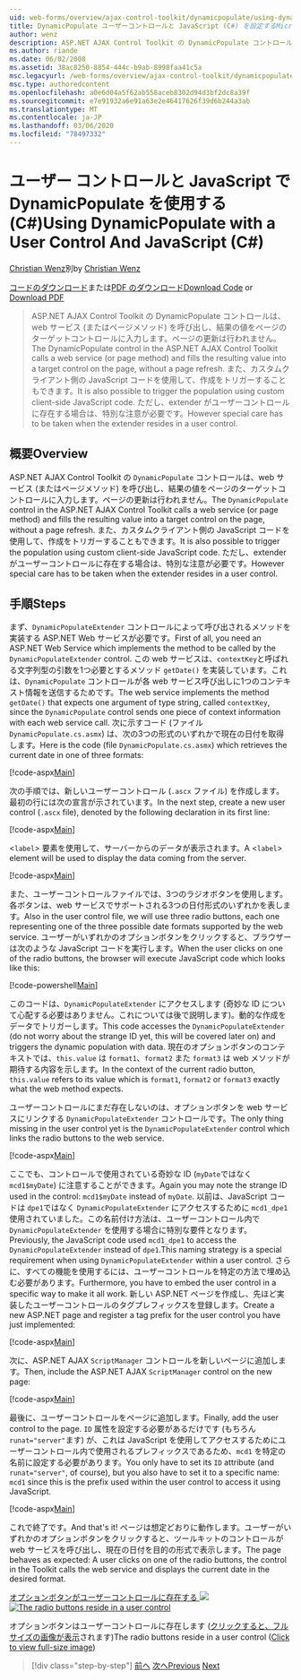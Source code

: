 ```yaml
---
uid: web-forms/overview/ajax-control-toolkit/dynamicpopulate/using-dynamicpopulate-with-a-user-control-and-javascript-cs
title: DynamicPopulate ユーザーコントロールと JavaScript (C#) を設定するMicrosoft Docs
author: wenz
description: ASP.NET AJAX Control Toolkit の DynamicPopulate コントロールは、web サービス (またはページメソッド) を呼び出し、結果の値を t... のターゲットコントロールに入力します。
ms.author: riande
ms.date: 06/02/2008
ms.assetid: 38ac8250-8854-444c-b9ab-8998faa41c5a
msc.legacyurl: /web-forms/overview/ajax-control-toolkit/dynamicpopulate/using-dynamicpopulate-with-a-user-control-and-javascript-cs
msc.type: authoredcontent
ms.openlocfilehash: a0e6d04a5f62ab558aceb8302d94d3bf2dc8a39f
ms.sourcegitcommit: e7e91932a6e91a63e2e46417626f39d6b244a3ab
ms.translationtype: MT
ms.contentlocale: ja-JP
ms.lasthandoff: 03/06/2020
ms.locfileid: "78497332"
---
```

# <a name="using-dynamicpopulate-with-a-user-control-and-javascript-c"></a><span data-ttu-id="61e65-103">ユーザー コントロールと JavaScript で DynamicPopulate を使用する (C#)</span><span class="sxs-lookup"><span data-stu-id="61e65-103">Using DynamicPopulate with a User Control And JavaScript (C#)</span></span>

<span data-ttu-id="61e65-104">[Christian Wenz](https://github.com/wenz)別</span><span class="sxs-lookup"><span data-stu-id="61e65-104">by [Christian Wenz](https://github.com/wenz)</span></span>

<span data-ttu-id="61e65-105">[コードのダウンロード](https://download.microsoft.com/download/d/8/f/d8f2f6f9-1b7c-46ad-9252-e1fc81bdea3e/dynamicpopulate2.cs.zip)または[PDF のダウンロード](https://download.microsoft.com/download/b/6/a/b6ae89ee-df69-4c87-9bfb-ad1eb2b23373/dynamicpopulate2CS.pdf)</span><span class="sxs-lookup"><span data-stu-id="61e65-105">[Download Code](https://download.microsoft.com/download/d/8/f/d8f2f6f9-1b7c-46ad-9252-e1fc81bdea3e/dynamicpopulate2.cs.zip) or [Download PDF](https://download.microsoft.com/download/b/6/a/b6ae89ee-df69-4c87-9bfb-ad1eb2b23373/dynamicpopulate2CS.pdf)</span></span>

> <span data-ttu-id="61e65-106">ASP.NET AJAX Control Toolkit の DynamicPopulate コントロールは、web サービス (またはページメソッド) を呼び出し、結果の値をページのターゲットコントロールに入力します。ページの更新は行われません。</span><span class="sxs-lookup"><span data-stu-id="61e65-106">The DynamicPopulate control in the ASP.NET AJAX Control Toolkit calls a web service (or page method) and fills the resulting value into a target control on the page, without a page refresh.</span></span> <span data-ttu-id="61e65-107">また、カスタムクライアント側の JavaScript コードを使用して、作成をトリガーすることもできます。</span><span class="sxs-lookup"><span data-stu-id="61e65-107">It is also possible to trigger the population using custom client-side JavaScript code.</span></span> <span data-ttu-id="61e65-108">ただし、extender がユーザーコントロールに存在する場合は、特別な注意が必要です。</span><span class="sxs-lookup"><span data-stu-id="61e65-108">However special care has to be taken when the extender resides in a user control.</span></span>

## <a name="overview"></a><span data-ttu-id="61e65-109">概要</span><span class="sxs-lookup"><span data-stu-id="61e65-109">Overview</span></span>

<span data-ttu-id="61e65-110">ASP.NET AJAX Control Toolkit の `DynamicPopulate` コントロールは、web サービス (またはページメソッド) を呼び出し、結果の値をページのターゲットコントロールに入力します。ページの更新は行われません。</span><span class="sxs-lookup"><span data-stu-id="61e65-110">The `DynamicPopulate` control in the ASP.NET AJAX Control Toolkit calls a web service (or page method) and fills the resulting value into a target control on the page, without a page refresh.</span></span> <span data-ttu-id="61e65-111">また、カスタムクライアント側の JavaScript コードを使用して、作成をトリガーすることもできます。</span><span class="sxs-lookup"><span data-stu-id="61e65-111">It is also possible to trigger the population using custom client-side JavaScript code.</span></span> <span data-ttu-id="61e65-112">ただし、extender がユーザーコントロールに存在する場合は、特別な注意が必要です。</span><span class="sxs-lookup"><span data-stu-id="61e65-112">However special care has to be taken when the extender resides in a user control.</span></span>

## <a name="steps"></a><span data-ttu-id="61e65-113">手順</span><span class="sxs-lookup"><span data-stu-id="61e65-113">Steps</span></span>

<span data-ttu-id="61e65-114">まず、`DynamicPopulateExtender` コントロールによって呼び出されるメソッドを実装する ASP.NET Web サービスが必要です。</span><span class="sxs-lookup"><span data-stu-id="61e65-114">First of all, you need an ASP.NET Web Service which implements the method to be called by the `DynamicPopulateExtender` control.</span></span> <span data-ttu-id="61e65-115">この web サービスは、`contextKey`と呼ばれる文字列型の引数を1つ必要とするメソッド `getDate()` を実装しています。これは、`DynamicPopulate` コントロールが各 web サービス呼び出しに1つのコンテキスト情報を送信するためです。</span><span class="sxs-lookup"><span data-stu-id="61e65-115">The web service implements the method `getDate()` that expects one argument of type string, called `contextKey`, since the `DynamicPopulate` control sends one piece of context information with each web service call.</span></span> <span data-ttu-id="61e65-116">次に示すコード (ファイル `DynamicPopulate.cs.asmx`) は、次の3つの形式のいずれかで現在の日付を取得します。</span><span class="sxs-lookup"><span data-stu-id="61e65-116">Here is the code (file `DynamicPopulate.cs.asmx`) which retrieves the current date in one of three formats:</span></span>

[!code-aspx[Main](using-dynamicpopulate-with-a-user-control-and-javascript-cs/samples/sample1.aspx)]

<span data-ttu-id="61e65-117">次の手順では、新しいユーザーコントロール (`.ascx` ファイル) を作成します。最初の行には次の宣言が示されています。</span><span class="sxs-lookup"><span data-stu-id="61e65-117">In the next step, create a new user control (`.ascx` file), denoted by the following declaration in its first line:</span></span>

[!code-aspx[Main](using-dynamicpopulate-with-a-user-control-and-javascript-cs/samples/sample2.aspx)]

<span data-ttu-id="61e65-118">&lt;`label`&gt; 要素を使用して、サーバーからのデータが表示されます。</span><span class="sxs-lookup"><span data-stu-id="61e65-118">A &lt;`label`&gt; element will be used to display the data coming from the server.</span></span>

[!code-aspx[Main](using-dynamicpopulate-with-a-user-control-and-javascript-cs/samples/sample3.aspx)]

<span data-ttu-id="61e65-119">また、ユーザーコントロールファイルでは、3つのラジオボタンを使用します。各ボタンは、web サービスでサポートされる3つの日付形式のいずれかを表します。</span><span class="sxs-lookup"><span data-stu-id="61e65-119">Also in the user control file, we will use three radio buttons, each one representing one of the three possible date formats supported by the web service.</span></span> <span data-ttu-id="61e65-120">ユーザーがいずれかのオプションボタンをクリックすると、ブラウザーは次のような JavaScript コードを実行します。</span><span class="sxs-lookup"><span data-stu-id="61e65-120">When the user clicks on one of the radio buttons, the browser will execute JavaScript code which looks like this:</span></span>

[!code-powershell[Main](using-dynamicpopulate-with-a-user-control-and-javascript-cs/samples/sample4.ps1)]

<span data-ttu-id="61e65-121">このコードは、`DynamicPopulateExtender` にアクセスします (奇妙な ID について心配する必要はありません。これについては後で説明します)。動的な作成をデータでトリガーします。</span><span class="sxs-lookup"><span data-stu-id="61e65-121">This code accesses the `DynamicPopulateExtender` (do not worry about the strange ID yet, this will be covered later on) and triggers the dynamic population with data.</span></span> <span data-ttu-id="61e65-122">現在のオプションボタンのコンテキストでは、`this.value` は `format1`、`format2` また `format3` は web メソッドが期待する内容を示します。</span><span class="sxs-lookup"><span data-stu-id="61e65-122">In the context of the current radio button, `this.value` refers to its value which is `format1`, `format2` or `format3` exactly what the web method expects.</span></span>

<span data-ttu-id="61e65-123">ユーザーコントロールにまだ存在しないのは、オプションボタンを web サービスにリンクする `DynamicPopulateExtender` コントロールです。</span><span class="sxs-lookup"><span data-stu-id="61e65-123">The only thing missing in the user control yet is the `DynamicPopulateExtender` control which links the radio buttons to the web service.</span></span>

[!code-aspx[Main](using-dynamicpopulate-with-a-user-control-and-javascript-cs/samples/sample5.aspx)]

<span data-ttu-id="61e65-124">ここでも、コントロールで使用されている奇妙な ID (`myDate`ではなく `mcd1$myDate`) に注意することができます。</span><span class="sxs-lookup"><span data-stu-id="61e65-124">Again you may note the strange ID used in the control: `mcd1$myDate` instead of `myDate`.</span></span> <span data-ttu-id="61e65-125">以前は、JavaScript コードは `dpe1`ではなく `DynamicPopulateExtender` にアクセスするために `mcd1_dpe1` 使用されていました。この名前付け方法は、ユーザーコントロール内で `DynamicPopulateExtender` を使用する場合に特別な要件となります。</span><span class="sxs-lookup"><span data-stu-id="61e65-125">Previously, the JavaScript code used `mcd1_dpe1` to access the `DynamicPopulateExtender` instead of `dpe1`.This naming strategy is a special requirement when using `DynamicPopulateExtender` within a user control.</span></span> <span data-ttu-id="61e65-126">さらに、すべての機能を使用するには、ユーザーコントロールを特定の方法で埋め込む必要があります。</span><span class="sxs-lookup"><span data-stu-id="61e65-126">Furthermore, you have to embed the user control in a specific way to make it all work.</span></span> <span data-ttu-id="61e65-127">新しい ASP.NET ページを作成し、先ほど実装したユーザーコントロールのタグプレフィックスを登録します。</span><span class="sxs-lookup"><span data-stu-id="61e65-127">Create a new ASP.NET page and register a tag prefix for the user control you have just implemented:</span></span>

[!code-aspx[Main](using-dynamicpopulate-with-a-user-control-and-javascript-cs/samples/sample6.aspx)]

<span data-ttu-id="61e65-128">次に、ASP.NET AJAX `ScriptManager` コントロールを新しいページに追加します。</span><span class="sxs-lookup"><span data-stu-id="61e65-128">Then, include the ASP.NET AJAX `ScriptManager` control on the new page:</span></span>

[!code-aspx[Main](using-dynamicpopulate-with-a-user-control-and-javascript-cs/samples/sample7.aspx)]

<span data-ttu-id="61e65-129">最後に、ユーザーコントロールをページに追加します。</span><span class="sxs-lookup"><span data-stu-id="61e65-129">Finally, add the user control to the page.</span></span> <span data-ttu-id="61e65-130">`ID` 属性を設定する必要があるだけです (もちろん `runat="server"`ます) が、これは JavaScript を使用してアクセスするためにユーザーコントロール内で使用されるプレフィックスであるため、`mcd1` を特定の名前に設定する必要があります。</span><span class="sxs-lookup"><span data-stu-id="61e65-130">You only have to set its `ID` attribute (and `runat="server"`, of course), but you also have to set it to a specific name: `mcd1` since this is the prefix used within the user control to access it using JavaScript.</span></span>

[!code-aspx[Main](using-dynamicpopulate-with-a-user-control-and-javascript-cs/samples/sample8.aspx)]

<span data-ttu-id="61e65-131">これで終了です。</span><span class="sxs-lookup"><span data-stu-id="61e65-131">And that's it!</span></span> <span data-ttu-id="61e65-132">ページは想定どおりに動作します。ユーザーがいずれかのオプションボタンをクリックすると、ツールキットのコントロールが web サービスを呼び出し、現在の日付を目的の形式で表示します。</span><span class="sxs-lookup"><span data-stu-id="61e65-132">The page behaves as expected: A user clicks on one of the radio buttons, the control in the Toolkit calls the web service and displays the current date in the desired format.</span></span>

<span data-ttu-id="61e65-133">[オプションボタンがユーザーコントロールに存在する ![](using-dynamicpopulate-with-a-user-control-and-javascript-cs/_static/image2.png)](using-dynamicpopulate-with-a-user-control-and-javascript-cs/_static/image1.png)</span><span class="sxs-lookup"><span data-stu-id="61e65-133">[![The radio buttons reside in a user control](using-dynamicpopulate-with-a-user-control-and-javascript-cs/_static/image2.png)](using-dynamicpopulate-with-a-user-control-and-javascript-cs/_static/image1.png)</span></span>

<span data-ttu-id="61e65-134">オプションボタンはユーザーコントロールに存在します ([クリックすると、フルサイズの画像が表示](using-dynamicpopulate-with-a-user-control-and-javascript-cs/_static/image3.png)されます)</span><span class="sxs-lookup"><span data-stu-id="61e65-134">The radio buttons reside in a user control ([Click to view full-size image](using-dynamicpopulate-with-a-user-control-and-javascript-cs/_static/image3.png))</span></span>

> [!div class="step-by-step"]
> <span data-ttu-id="61e65-135">[前へ](dynamically-populating-a-control-using-javascript-code-cs.md)
> [次へ](dynamically-populating-a-control-vb.md)</span><span class="sxs-lookup"><span data-stu-id="61e65-135">[Previous](dynamically-populating-a-control-using-javascript-code-cs.md)
[Next](dynamically-populating-a-control-vb.md)</span></span>
